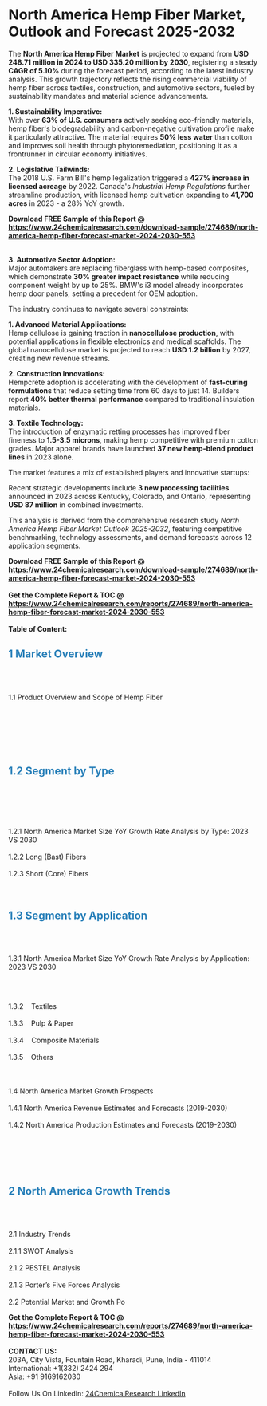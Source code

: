 <h1>North America Hemp Fiber Market, Outlook and Forecast 2025-2032</h1><p>The <strong>North America Hemp Fiber Market</strong> is projected to expand from <strong>USD 248.71 million in 2024 to USD 335.20 million by 2030</strong>, registering a steady <strong>CAGR of 5.10%</strong> during the forecast period, according to the latest industry analysis. This growth trajectory reflects the rising commercial viability of hemp fiber across textiles, construction, and automotive sectors, fueled by sustainability mandates and material science advancements.</p><p><strong>1. Sustainability Imperative:</strong><br>
With over <strong>63% of U.S. consumers</strong> actively seeking eco-friendly materials, hemp fiber's biodegradability and carbon-negative cultivation profile make it particularly attractive. The material requires <strong>50% less water</strong> than cotton and improves soil health through phytoremediation, positioning it as a frontrunner in circular economy initiatives.</p><p><strong>2. Legislative Tailwinds:</strong><br>
The 2018 U.S. Farm Bill's hemp legalization triggered a <strong>427% increase in licensed acreage</strong> by 2022. Canada's <em>Industrial Hemp Regulations</em> further streamline production, with licensed hemp cultivation expanding to <strong>41,700 acres</strong> in 2023 - a 28% YoY growth.</p><div><b>Download FREE Sample of this Report @ 
            <a href="https://www.24chemicalresearch.com/download-sample/274689/north-america-hemp-fiber-forecast-market-2024-2030-553">
            https://www.24chemicalresearch.com/download-sample/274689/north-america-hemp-fiber-forecast-market-2024-2030-553</a></b></div><br><p><strong>3. Automotive Sector Adoption:</strong><br>
Major automakers are replacing fiberglass with hemp-based composites, which demonstrate <strong>30% greater impact resistance</strong> while reducing component weight by up to 25%. BMW's i3 model already incorporates hemp door panels, setting a precedent for OEM adoption.</p><p>The industry continues to navigate several constraints:</p><p><strong>1. Advanced Material Applications:</strong><br>
Hemp cellulose is gaining traction in <strong>nanocellulose production</strong>, with potential applications in flexible electronics and medical scaffolds. The global nanocellulose market is projected to reach <strong>USD 1.2 billion</strong> by 2027, creating new revenue streams.</p><p><strong>2. Construction Innovations:</strong><br>
Hempcrete adoption is accelerating with the development of <strong>fast-curing formulations</strong> that reduce setting time from 60 days to just 14. Builders report <strong>40% better thermal performance</strong> compared to traditional insulation materials.</p><p><strong>3. Textile Technology:</strong><br>
The introduction of enzymatic retting processes has improved fiber fineness to <strong>1.5-3.5 microns</strong>, making hemp competitive with premium cotton grades. Major apparel brands have launched <strong>37 new hemp-blend product lines</strong> in 2023 alone.</p><p>The market features a mix of established players and innovative startups:</p><p>Recent strategic developments include <strong>3 new processing facilities</strong> announced in 2023 across Kentucky, Colorado, and Ontario, representing <strong>USD 87 million</strong> in combined investments.</p><p>This analysis is derived from the comprehensive research study <em>North America Hemp Fiber Market Outlook 2025-2032</em>, featuring competitive benchmarking, technology assessments, and demand forecasts across 12 application segments.</p><div><b>Download FREE Sample of this Report @ 
            <a href="https://www.24chemicalresearch.com/download-sample/274689/north-america-hemp-fiber-forecast-market-2024-2030-553">
            https://www.24chemicalresearch.com/download-sample/274689/north-america-hemp-fiber-forecast-market-2024-2030-553</a></b></div><br><div><b>Get the Complete Report & TOC @ 
            <a href="https://www.24chemicalresearch.com/reports/274689/north-america-hemp-fiber-forecast-market-2024-2030-553">
            https://www.24chemicalresearch.com/reports/274689/north-america-hemp-fiber-forecast-market-2024-2030-553</a></b></div><br>
            <b>Table of Content:</b><p><h2><strong><span style="color:#2980b9">1 Market Overview&nbsp;&nbsp;</span></strong> &nbsp;</h2><br />
<br />
<p>1.1 Product Overview and Scope of Hemp Fiber&nbsp;&nbsp;</p><br />
<br />
<h2>&nbsp;<br /><br />
<span style="color:#2980b9"><strong>1.2 Segment by Type&nbsp;&nbsp;</strong></span> &nbsp;</h2><br />
<br />
<p><br /><br />
1.2.1 North America Market Size YoY Growth Rate Analysis by Type: 2023 VS 2030&nbsp;&nbsp; &nbsp;<br /><br />
1.2.2 Long (Bast) Fibers&nbsp;&nbsp; &nbsp;<br /><br />
1.2.3 Short (Core) Fibers<br /><br />
<br />
<h2><strong><span style="color:#2980b9">1.3 Segment by Application&nbsp;&nbsp; &nbsp;</span></strong></h2><br />
<br />
<p>1.3.1 North America Market Size YoY Growth Rate Analysis by Application: 2023 VS 2030&nbsp;&nbsp; &nbsp;</p><br />
<br />
<p>1.3.2&nbsp;&nbsp; &nbsp;Textiles<br /><br />
1.3.3&nbsp;&nbsp; &nbsp;Pulp & Paper<br /><br />
1.3.4&nbsp;&nbsp; &nbsp;Composite Materials<br /><br />
1.3.5&nbsp;&nbsp; &nbsp;Others<br /><br />
&nbsp;&nbsp; &nbsp;<br /><br />
1.4 North America Market Growth Prospects&nbsp;&nbsp; &nbsp;<br /><br />
1.4.1 North America Revenue Estimates and Forecasts (2019-2030)&nbsp;&nbsp; &nbsp;<br /><br />
1.4.2 North America Production Estimates and Forecasts (2019-2030)<br /><br />
&nbsp;&nbsp; &nbsp;</p><br />
<br />
<h2><strong><span style="color:#2980b9">2 North America Growth Trends&nbsp;</span></strong>&nbsp; &nbsp;</h2><br />
<br />
<p>2.1 Industry Trends&nbsp;&nbsp; &nbsp;<br /><br />
2.1.1 SWOT Analysis&nbsp;&nbsp; &nbsp;<br /><br />
2.1.2 PESTEL Analysis&nbsp;&nbsp; &nbsp;<br /><br />
2.1.3 Porter&rsquo;s Five Forces Analysis&nbsp;&nbsp; &nbsp;<br /><br />
2.2 Potential Market and Growth Po</p><div><b>Get the Complete Report & TOC @ 
            <a href="https://www.24chemicalresearch.com/reports/274689/north-america-hemp-fiber-forecast-market-2024-2030-553">
            https://www.24chemicalresearch.com/reports/274689/north-america-hemp-fiber-forecast-market-2024-2030-553</a></b></div><br><b>CONTACT US:</b><br>
            203A, City Vista, Fountain Road, Kharadi, Pune, India - 411014<br>
            International: +1(332) 2424 294<br>
            Asia: +91 9169162030 <br><br>
            Follow Us On LinkedIn: <a href="https://www.linkedin.com/company/24chemicalresearch/">24ChemicalResearch LinkedIn</a>